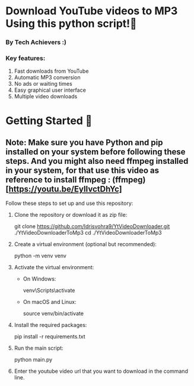 # Download YouTube videos to MP3 Using this python script!🎵

### By Tech Achievers :)

### Key features:

1. Fast downloads from YouTube
2. Automatic MP3 conversion
3. No ads or waiting times
4. Easy graphical user interface
5. Multiple video downloads

# Getting Started 🚀

## Note: Make sure you have Python and pip installed on your system before following these steps. And you might also need ffmpeg installed in your system, for that use this video as reference to install ffmpeg : (ffmpeg)[https://youtu.be/EyIIvctDhYc]



Follow these steps to set up and use this repository:

1. Clone the repository or download it as zip file:

   git clone https://github.com/Idrisvohra9/YtVideoDownloader.git ./YtVideoDownloaderToMp3
   cd ./YtVideoDownloaderToMp3

2. Create a virtual environment (optional but recommended):

   python -m venv venv

3. Activate the virtual environment:

   - On Windows:

     venv\Scripts\activate

   - On macOS and Linux:

     source venv/bin/activate

4. Install the required packages:

   pip install -r requirements.txt

5. Run the main script:

   python main.py

6. Enter the youtube video url that you want to download in the command line.
